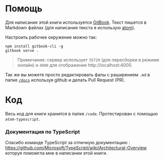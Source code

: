 # Помощь

Для написания этой книги используется [GitBook](https://github.com/GitbookIO/gitbook). Текст пишется в Markdown файлах (для написания текста я использую [atom](http://atom.io)).

Настроить рабочее окружение можно так:

```
npm install gitbook-cli -g
gitbook serve .
```
> Примечание: сервер использует `35729` (для пересборки в режиме онлайн) и `4000` для отображения http://localhost:4000.

Так же вы можете просто редактировать фалы с раширением `.md` в папке [`/docs`](https://github.com/basarat/typescript-book/docs) используя github и делать Pull Request (PR).

# Код
Весь код для книги хранится в папке `/code`. Протестирован с помощью `atom-typescript`.

### Документация по TypeScript
Спасибо команде TypeScript за отличную документацию : https://github.com/Microsoft/TypeScript/wiki/Architectural-Overview которуя помомгла мне в написании этой книги.
